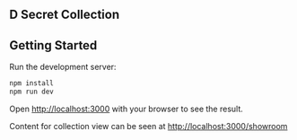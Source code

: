 ## D Secret Collection

## Getting Started

Run the development server:

```bash
npm install
npm run dev
```

Open [http://localhost:3000](http://localhost:3000) with your browser to see the result.

Content for collection view can be seen at [http://localhost:3000/showroom](http://localhost:3000/showroom)

